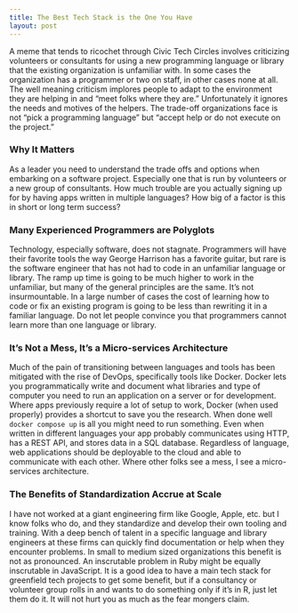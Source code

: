 ```yaml
---
title: The Best Tech Stack is the One You Have
layout: post
---
```

A meme that tends to ricochet through Civic Tech Circles involves criticizing volunteers or consultants for using a new programming language or library that the existing organization is unfamiliar with. In some cases the organization has a programmer or two on staff, in other cases none at all. The well meaning criticism implores people to adapt to the environment they are helping in and “meet folks where they are.” Unfortunately it ignores the needs and motives of the helpers. The trade-off organizations face is not “pick a programming language” but “accept help or do not execute on the project.”

### Why It Matters
As a leader you need to understand the trade offs and options when embarking on a software project. Especially one that is run by volunteers or a new group of consultants. How much trouble are you actually signing up for by having apps written in multiple languages? How big of a factor is this in short or long term success?

### Many Experienced Programmers are Polyglots
Technology, especially software, does not stagnate. Programmers will have their favorite tools the way George Harrison has a favorite guitar, but rare is the software engineer that has not had to code in an unfamiliar language or library. The ramp up time is going to be much higher to work in the unfamiliar, but many of the general principles are the same. It’s not insurmountable. In a large number of cases the cost of learning how to code or fix an existing program is going to be less than rewriting it in a familiar language. Do not let people convince you that programmers cannot learn more than one language or library.

### It’s Not a Mess, It’s a Micro-services Architecture
Much of the pain of transitioning between languages and tools has been mitigated with the rise of DevOps, specifically tools like Docker. Docker lets you programmatically write and document what libraries and type of computer you need to run an application on a server or for development. Where apps previously require a lot of setup to work, Docker (when used properly) provides a shortcut to save you the research. When done well `docker compose up` is all you might need to run something. Even when written in different languages your app probably communicates using HTTP, has a REST API, and stores data in a SQL database. Regardless of language, web applications should be deployable to the cloud and able to communicate with each other. Where other folks see a mess, I see a micro-services architecture.

### The Benefits of Standardization Accrue at Scale
I have not worked at a giant engineering firm like Google, Apple, etc. but I know folks who do, and they standardize and develop their own tooling and training. With a deep bench of talent in a specific language and library engineers at these firms can quickly find documentation or help when they encounter problems. In small to medium sized organizations this benefit is not as pronounced. An inscrutable problem in Ruby might be equally inscrutable in JavaScript. It is a good idea to have a main tech stack for greenfield tech projects to get some benefit, but if a consultancy or volunteer group rolls in and wants to do something only if it’s in R, just let them do it. It will not hurt you as much as the fear mongers claim.